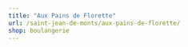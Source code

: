 ```yaml
---
title: "Aux Pains de Florette"
url: /saint-jean-de-monts/aux-pains-de-florette/
shop: boulangerie
---
```

